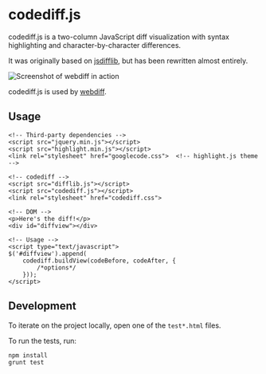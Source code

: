 # codediff.js
codediff.js is a two-column JavaScript diff visualization with syntax highlighting and character-by-character differences.

It was originally based on [jsdifflib](https://github.com/cemerick/jsdifflib), but has been rewritten almost entirely.

![Screenshot of webdiff in action](http://www.danvk.org/webdiff.png)

codediff.js is used by [webdiff](https://github.com/danvk/webdiff).

## Usage

    <!-- Third-party dependencies -->
    <script src="jquery.min.js"></script>
    <script src="highlight.min.js"></script>
    <link rel="stylesheet" href="googlecode.css">  <!-- highlight.js theme -->
    
    <!-- codediff -->
    <script src="difflib.js"></script>
    <script src="codediff.js"></script>
    <link rel="stylesheet" href="codediff.css">

    <!-- DOM -->
    <p>Here's the diff!</p>    
    <div id="diffview"></div>

    <!-- Usage -->
    <script type="text/javascript">
    $('#diffview').append(
        codediff.buildView(codeBefore, codeAfter, {
            /*options*/
        }));
    </script>

## Development

To iterate on the project locally, open one of the `test*.html` files.

To run the tests, run:

    npm install
    grunt test

